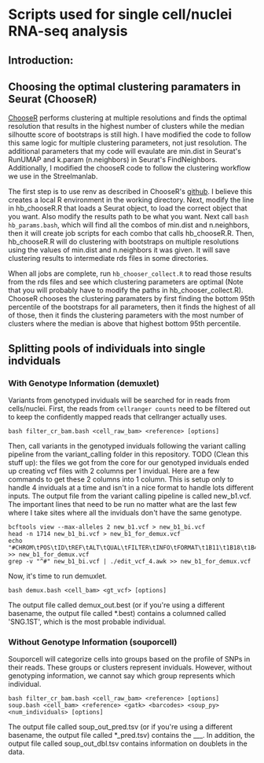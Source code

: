 # Scripts used for single cell/nuclei RNA-seq analysis
## Introduction:

## Choosing the optimal clustering paramaters in Seurat (ChooseR)
[ChooseR](https://github.com/rbpatt2019/chooseR) performs clustering at multiple resolutions and finds the optimal resolution that results in the highest number of clusters while the median silhoutte score of bootstraps is still high. I have modified the code to follow this same logic for multiple clustering parameters, not just resolution. The additional parameters that my code will evaulate are min.dist in Seurat's RunUMAP and k.param (n.neighbors) in Seurat's FindNeighbors. Additionally, I modified the chooseR code to follow the clustering workflow we use in the Streelmanlab.

The first step is to use renv as described in ChooseR's [github](https://github.com/rbpatt2019/chooseR). I believe this creates a local R environment in the working directory. Next, modify the line in hb_chooseR.R that loads a Seurat object, to load the correct object that you want. Also modify the results path to be what you want. Next call ```bash hb_params.bash```, which will find all the combos of min.dist and n.neighbors, then it will create job scripts for each combo that calls hb_chooseR.R. Then, hb_chooseR.R will do clustering with bootstraps on multiple resolutions using the values of min.dist and n.neighbors it was given. It will save clustering results to intermediate rds files in some directories. 

When all jobs are complete, run ```hb_chooser_collect.R``` to read those results from the rds files and see which clustering parameters are optimal (Note that you will probably have to modify the paths in hb_chooser_collect.R). ChooseR chooses the clustering paramaters by first finding the bottom 95th percentile of the bootstraps for all parameters, then it finds the highest of all of those, then it finds the clustering parameters with the most number of clusters where the median is above that highest bottom 95th percentile.

## Splitting pools of individuals into single indviduals
### With Genotype Information (demuxlet)
Variants from genotyped inviduals will be searched for in reads from cells/nuclei. First, the reads from ```cellranger counts``` need to be filtered out to keep the confidently mapped reads that cellranger actually uses.
```
bash filter_cr_bam.bash <cell_raw_bam> <reference> [options]
```
Then, call variants in the genotyped inviduals following the variant calling pipeline from the variant_calling folder in this repository. TODO (Clean this stuff up): the files we got from the core for our genotyped inviduals ended up creating vcf files with 2 columns per 1 invidual. Here are a few commands to get these 2 columns into 1 column. This is setup only to handle 4 inviduals at a time and isn't in a nice format to handle lots different inputs. The output file from the variant calling pipeline is called new_b1.vcf. The important lines that need to be run no matter what are the last few where I take sites where all the inviduals don't have the same genotype.
```
bcftools view --max-alleles 2 new_b1.vcf > new_b1_bi.vcf
head -n 1714 new_b1_bi.vcf > new_b1_for_demux.vcf
echo "#CHROM\tPOS\tID\tREF\tALT\tQUAL\tFILTER\tINFO\tFORMAT\t1B11\t1B18\t1B4\t1B5" >> new_b1_for_demux.vcf
grep -v "^#" new_b1_bi.vcf | ./edit_vcf_4.awk >> new_b1_for_demux.vcf
```
Now, it's time to run demuxlet.
```
bash demux.bash <cell_bam> <gt_vcf> [options]
```
The output file called demux_out.best (or if you're using a different basename, the output file called *.best) contains a columned called 'SNG.1ST', which is the most probable individual.

### Without Genotype Information (souporcell)
Souporcell will categorize cells into groups based on the profile of SNPs in their reads. These groups or clusters represent inviduals. However, without genotyping information, we cannot say which group represents which individual. 
```
bash filter_cr_bam.bash <cell_raw_bam> <reference> [options]
soup.bash <cell_bam> <reference> <gatk> <barcodes> <soup_py> <num_individuals> [options]
```
The output file called soup_out_pred.tsv (or if you're using a different basename, the output file called *_pred.tsv) contains the ___. In addition, the output file called soup_out_dbl.tsv contains information on doublets in the data.

